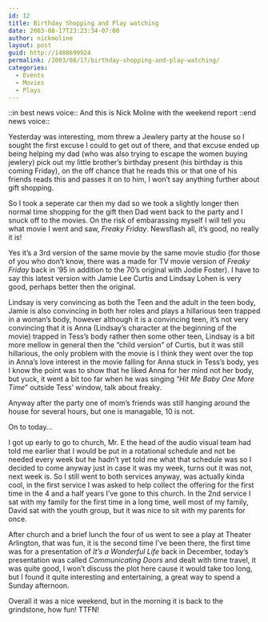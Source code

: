 ```yaml
---
id: 12
title: Birthday Shopping and Play watching
date: 2003-08-17T23:23:34-07:00
author: nickmoline
layout: post
guid: http://1408699924
permalink: /2003/08/17/birthday-shopping-and-play-watching/
categories:
  - Events
  - Movies
  - Plays
---
```

::in best news voice:: And this is Nick Moline with the weekend report ::end news voice::

Yesterday was interesting, mom threw a Jewlery party at the house so I sought the first excuse I could to get out of there, and that excuse ended up being helping my dad (who was also trying to escape the women buying jewlery) pick out my little brother&#8217;s birthday present (his birthday is this coming Friday), on the off chance that he reads this or that one of his friends reads this and passes it on to him, I won&#8217;t say anything further about gift shopping.

So I took a seperate car then my dad so we took a slightly longer then normal time shopping for the gift then Dad went back to the party and I snuck off to the movies. On the risk of embarassing myself I will tell you what movie I went and saw, _Freaky Friday_. Newsflash all, it&#8217;s good, no really it is!

Yes it&#8217;s a 3rd version of the same movie by the same movie studio (for those of you who don&#8217;t know, there was a made for TV movie version of _Freaky Friday_ back in &#8217;95 in addition to the 70&#8217;s original with Jodie Foster). I have to say this latest version with Jamie Lee Curtis and Lindsay Lohen is very good, perhaps better then the original.

Lindsay is very convincing as both the Teen and the adult in the teen body, Jamie is also convincing in both her roles and plays a hillarious teen trapped in a woman&#8217;s body, however although it is a convincing teen, it&#8217;s not very convincing that it is Anna (Lindsay&#8217;s character at the beginning of the movie) trapped in Tess&#8217;s body rather then some other teen, Lindsay is a bit more mellow in general then the &#8220;child version&#8221; of Curtis, but it was still hillarious, the only problem with the movie is I think they went over the top in Anna&#8217;s love interest in the movie falling for Anna stuck in Tess&#8217;s body, yes I know the point was to show that he liked Anna for her mind not her body, but yuck, it went a bit too far when he was singing &#8220;_Hit Me Baby One More Time_&#8221; outside Tess&#8217; window, talk about freaky.

Anyway after the party one of mom&#8217;s friends was still hanging around the house for several hours, but one is managable, 10 is not.

On to today&#8230;

I got up early to go to church, Mr. E the head of the audio visual team had told me earlier that I would be put in a rotational schedule and not be needed every week but he hadn&#8217;t yet told me what that schedule was so I decided to come anyway just in case it was my week, turns out it was not, next week is. So I still went to both services anyway, was actually kinda cool, in the first service I was asked to help collect the offering for the first time in the 4 and a half years I&#8217;ve gone to this church. In the 2nd service I sat with my family for the first time in a long time, well most of my family, David sat with the youth group, but it was nice to sit with my parents for once.

After church and a brief lunch the four of us went to see a play at Theater Arlington, that was fun, it is the second time I&#8217;ve been there, the first time was for a presentation of _It&#8217;s a Wonderful Life_ back in December, today&#8217;s presentation was called _Communicating Doors_ and dealt with time travel, it was quite good, I won&#8217;t discuss the plot here cause it would take too long, but I found it quite interesting and entertaining, a great way to spend a Sunday afternoon.

Overall it was a nice weekend, but in the morning it is back to the grindstone, how fun! TTFN!
